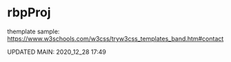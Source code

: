 # rbpProj

themplate sample: https://www.w3schools.com/w3css/tryw3css_templates_band.htm#contact

UPDATED MAIN: 2020_12_28 17:49